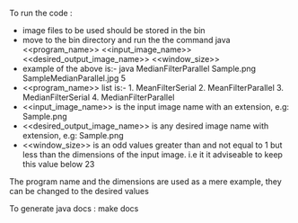 To run the code :
- image files to be used should be stored in the bin
- move to the bin directory and run the the command java <<program_name>> <<input_image_name>> <<desired_output_image_name>> <<window_size>>
- example of the above is:- java MedianFilterParallel Sample.png SampleMedianParallel.jpg 5
- <<program_name>> list is:- 1. MeanFilterSerial
                             2. MeanFilterParallel
                             3. MedianFilterSerial
                             4. MedianFilterParallel
- <<input_image_name>> is the input image name with an extension, e.g: Sample.png
- <<desired_output_image_name>> is any desired image name with extension, e.g: Sample.png
- <<window_size>> is an odd values greater than and not equal to 1 but less than the dimensions of the input image. i.e it it adviseable to keep this value below 23

The program name and the dimensions are used as a mere example, they can be changed to the desired values

To generate java docs :
    make docs
    
